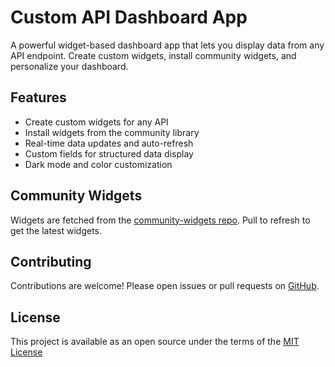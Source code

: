 # Custom API Dashboard App

A powerful widget-based dashboard app that lets you display data from any API endpoint. Create custom widgets, install community widgets, and personalize your dashboard.

## Features

- Create custom widgets for any API
- Install widgets from the community library
- Real-time data updates and auto-refresh
- Custom fields for structured data display
- Dark mode and color customization

## Community Widgets

Widgets are fetched from the [community-widgets repo](https://github.com/leecheeyong/community-widgets). Pull to refresh to get the latest widgets.

## Contributing

Contributions are welcome! Please open issues or pull requests on [GitHub](https://github.com/leecheeyong/custom_api_dashboard_app).

## License

This project is available as an open source under the terms of the [MIT License](https://github.com/leecheeyong/custom_api_dashboard_app/blob/main/LICENSE)
